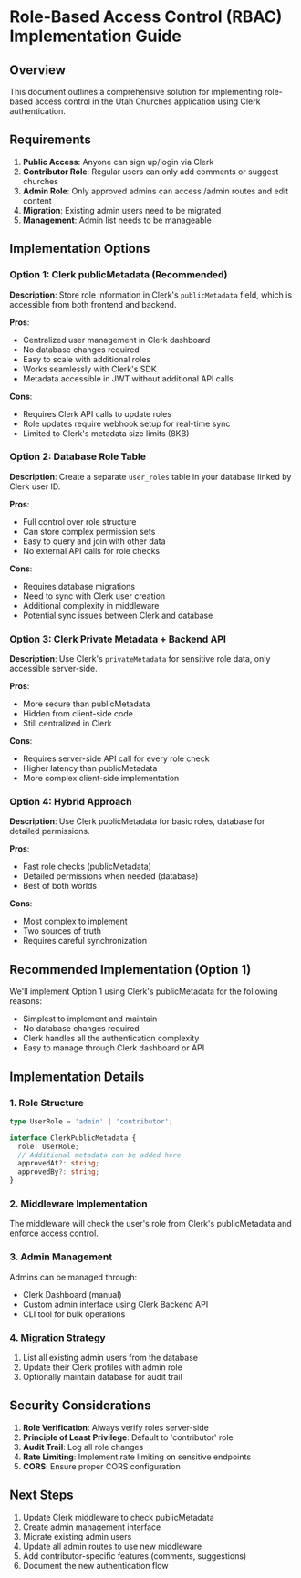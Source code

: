 # Role-Based Access Control (RBAC) Implementation Guide

## Overview

This document outlines a comprehensive solution for implementing role-based access control in the Utah Churches application using Clerk authentication.

## Requirements

1. **Public Access**: Anyone can sign up/login via Clerk
2. **Contributor Role**: Regular users can only add comments or suggest churches
3. **Admin Role**: Only approved admins can access /admin routes and edit content
4. **Migration**: Existing admin users need to be migrated
5. **Management**: Admin list needs to be manageable

## Implementation Options

### Option 1: Clerk publicMetadata (Recommended)

**Description**: Store role information in Clerk's `publicMetadata` field, which is accessible from both frontend and backend.

**Pros**:
- Centralized user management in Clerk dashboard
- No database changes required
- Easy to scale with additional roles
- Works seamlessly with Clerk's SDK
- Metadata accessible in JWT without additional API calls

**Cons**:
- Requires Clerk API calls to update roles
- Role updates require webhook setup for real-time sync
- Limited to Clerk's metadata size limits (8KB)

### Option 2: Database Role Table

**Description**: Create a separate `user_roles` table in your database linked by Clerk user ID.

**Pros**:
- Full control over role structure
- Can store complex permission sets
- Easy to query and join with other data
- No external API calls for role checks

**Cons**:
- Requires database migrations
- Need to sync with Clerk user creation
- Additional complexity in middleware
- Potential sync issues between Clerk and database

### Option 3: Clerk Private Metadata + Backend API

**Description**: Use Clerk's `privateMetadata` for sensitive role data, only accessible server-side.

**Pros**:
- More secure than publicMetadata
- Hidden from client-side code
- Still centralized in Clerk

**Cons**:
- Requires server-side API call for every role check
- Higher latency than publicMetadata
- More complex client-side implementation

### Option 4: Hybrid Approach

**Description**: Use Clerk publicMetadata for basic roles, database for detailed permissions.

**Pros**:
- Fast role checks (publicMetadata)
- Detailed permissions when needed (database)
- Best of both worlds

**Cons**:
- Most complex to implement
- Two sources of truth
- Requires careful synchronization

## Recommended Implementation (Option 1)

We'll implement Option 1 using Clerk's publicMetadata for the following reasons:
- Simplest to implement and maintain
- No database changes required
- Clerk handles all the authentication complexity
- Easy to manage through Clerk dashboard or API

## Implementation Details

### 1. Role Structure

```typescript
type UserRole = 'admin' | 'contributor';

interface ClerkPublicMetadata {
  role: UserRole;
  // Additional metadata can be added here
  approvedAt?: string;
  approvedBy?: string;
}
```

### 2. Middleware Implementation

The middleware will check the user's role from Clerk's publicMetadata and enforce access control.

### 3. Admin Management

Admins can be managed through:
- Clerk Dashboard (manual)
- Custom admin interface using Clerk Backend API
- CLI tool for bulk operations

### 4. Migration Strategy

1. List all existing admin users from the database
2. Update their Clerk profiles with admin role
3. Optionally maintain database for audit trail

## Security Considerations

1. **Role Verification**: Always verify roles server-side
2. **Principle of Least Privilege**: Default to 'contributor' role
3. **Audit Trail**: Log all role changes
4. **Rate Limiting**: Implement rate limiting on sensitive endpoints
5. **CORS**: Ensure proper CORS configuration

## Next Steps

1. Update Clerk middleware to check publicMetadata
2. Create admin management interface
3. Migrate existing admin users
4. Update all admin routes to use new middleware
5. Add contributor-specific features (comments, suggestions)
6. Document the new authentication flow